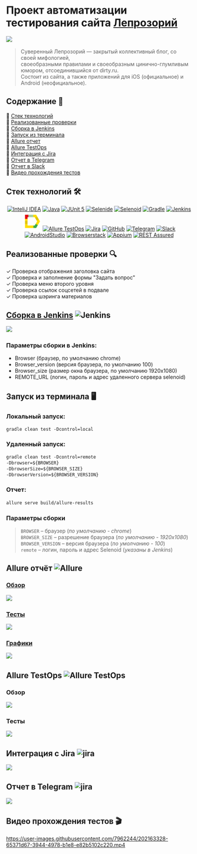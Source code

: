 # Проект автоматизации тестирования сайта [Лепрозорий](https://leprosorium.ru)
<a href="https://leprosorium.ru" target="_blank"><img src="https://i.postimg.cc/JnKd1x7h/header-1.jpg?raw=true"></a>
>Суверенный Лепрозорий — закрытый коллективный блог, со своей мифологией,\
>своеобразными правилами и своеобразным цинично-глумливым юмором, отсоединившийся от dirty.ru.\
>Состоит из сайта, а также приложений для iOS (официальное) и Android (неофициальное).

## Содержание :bookmark_tabs:
🔴 <a href="#stack">Cтек технологий</a></br>
🔴 <a href="#testcases">Реализованные проверки</a></br>
🔴 <a href="#jenkins">Сборка в Jenkins</a></br>
🔴 <a href="#console">Запуск из терминала</a></br>
🔴 <a href="#allure">Allure отчет</a></br>
🔴 <a href="#alluretestops">Allure TestOps</a></br>
🔴 <a href="#jira">Интеграция с Jira</a></br>
🔴 <a href="#telegram">Отчет в Telegram</a></br>
🔴 <a href="#slack">Отчет в Slack</a></br>
🔴 <a href="#video">Видео прохождения тестов</a>

<a id="stack"></a>
## Cтек технологий :hammer_and_wrench:
<div align="center">
<a href="https://www.jetbrains.com/idea/"><img alt="InteliJ IDEA" height="50" src="/main/src/test/resources/images/logos/Intelij_IDEA.svg" width="50"/></a>
<a href="https://www.java.com/"><img alt="Java" height="50" src="/main/src/test/images/logos/Java.svg" width="50"/></a>
<a href="https://junit.org/junit5/"><img alt="JUnit 5" height="50" src="/main/src/test/resources/images/logos/JUnit5.svg" width="50"/></a>
<a href="https://selenide.org/"><img alt="Selenide" height="50" src="/resources/images/logos/Selenide.svg" width="50"/></a>
<a href="https://aerokube.com/selenoid/"><img alt="Selenoid" height="50" src="/resources/images/logos/Selenoid.svg" width="50"/></a>
<a href="https://gradle.org/"><img alt="Gradle" height="50" src="/resources/images/logos/Gradle.svg" width="50"/></a>
<a href="https://www.jenkins.io/"><img alt="Jenkins" height="50" src="/resources/images/logos/Jenkins.svg" width="50"/></a>
<a href="https://github.com/allure-framework/"><img alt="Allure" height="50" src="https://github.com/Ucsus/leprosorium.ru/blob/main/src/test/resources/images/logos/Allure.svg" width="50"/></a>
 <a href="https://qameta.io"><img alt="Allure TestOps" height="50" src="/resources/images/logos/AllureTestOps.svg" width="50"/></a>
 <a href="https://www.atlassian.com/software/jira"><img alt="Jira" height="50" src="/resources/images/logos/Jira.svg" width="50"/></a>
<a href="https://github.com"><img alt="GitHub" height="50" src="/resources/images/logos/GitHub.svg" width="50"/></a>
<a href="https://telegram.org/"><img alt="Telegram" height="50" src="/resources/images/logos/Telegram.svg" width="50"/></a>
<a href="https://slack.com"><img alt="Slack" height="50" src="/resources/images/logos/Slack.svg" width="50"/></a>
<a href="https://developer.android.com/studio"><img alt="AndroidStudio" height="50" src="/resources/images/logos/AndroidStudio.svg" width="50"/></a>
<a href="https://www.browserstack.com"><img alt="Browserstack" height="50" src="/resources/images/logos/Browserstack.svg" width="50"/></a>
<a href="https://appium.io/"><img alt="Appium" height="50" src="/resources/images/logos/Appium.svg" width="50"/></a>
<a href="https://rest-assured.i/"><img alt="REST Assured" height="50" src="/resources/images/logos/RestAssured.svg" width="50"/></a>

</div>

<a id="testcases"></a>
## Реализованные проверки :mag:
✓ Проверка отображения заголовка сайта</br>
✓ Проверка и заполнение формы "Задать вопрос"</br>
✓ Проверка меню второго уровня</br>
✓ Проверка ссылок соцсетей в подвале</br>
✓ Проверка шэринга материалов

<a id="jenkins"></a>
## <a href="https://jenkins.autotests.cloud/job/iiii-tech.com/">Сборка в Jenkins</a> <img alt="Jenkins" height="32" src="/images/logos/Jenkins.svg"/></img></br>
<img src="/images/screens/jenkins.jpg"></br>
### Параметры сборки в Jenkins:
- Browser (браузер, по умолчанию chrome)
- Browser_version (версия браузера, по умолчанию 100)
- Browser_size (размер окна браузера, по умолчанию 1920x1080)
- REMOTE_URL (логин, пароль и адрес удаленного сервера selenoid)

<a id="console"></a>
## Запуск из терминала :desktop_computer:
### Локальный запуск:
```
gradle clean test -Dcontrol=local
```

### Удаленный запуск:
```
gradle clean test -Dcontrol=remote
-Dbrowser=${BROWSER}
-DbrowserSize=${BROWSER_SIZE}
-DbrowserVersion=${BROWSER_VERSION}
```

### Отчет:
```bash
allure serve build/allure-results
```

### Параметры сборки
> <code>BROWSER</code> – браузер (_по умолчанию - chrome_)</br>
> <code>BROWSER_SIZE</code> – разрешение браузера (_по умолчанию - 1920x1080_)</br>
> <code>BROWSER_VERSION</code> – версия браузера (_по умолчанию - 100_)</br>
> <code>remote</code> – логин, пароль и адрес Selenoid (_указаны в Jenkins_)

<a id="allure"></a>
## Allure отчёт <img alt="Allure" height="32" src="/images/logos/Allure.svg"/></img></br>
### <a href="https://jenkins.autotests.cloud/job/iiii-tech.com/6/allure/">Обзор</a>
<img src="/images/screens/alluremain.jpg"></br>
### <a href="https://jenkins.autotests.cloud/job/iiii-tech.com/6/allure/#packages">Тесты</a>
<img src="/images/screens/allurepackages.jpg"></br>
### <a href="https://jenkins.autotests.cloud/job/iiii-tech.com/6/allure/#graph">Графики</a>
<img src="/images/screens/alluregraphs.jpg"></br>

<a id="alluretestops"></a>
## Allure TestOps <img alt="Allure TestOps" height="32" src="/images/logos/testops.svg"/></img></br>
### Обзор
<img src="/images/screens/alluretestopslaunches.jpg"></br>
### Тесты
<img src="/images/screens/alluretestopstests.jpg"></br>

<a id="jira"></a>
## Интеграция с Jira <img alt="jira" height="32" src="/images/logos/jira.svg"/></img></br>
<img src="/images/screens/jira.jpg"></br>

<a id="telegram"></a>
## Отчет в Telegram <img alt="jira" height="32" src="/images/logos/Telegram.svg"/></img></br>
<img src="/images/screens/telegram.jpg"></br>

<a id="video"></a>
## Видео прохождения тестов :clapper:
https://user-images.githubusercontent.com/7962244/202163328-65371d67-3944-4978-b1e8-e82b5102c220.mp4


